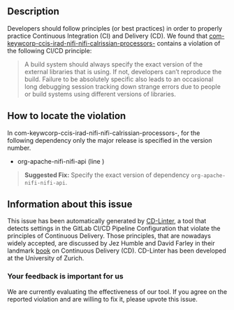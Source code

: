 
## Description
Developers should follow principles (or best practices) in order to properly practice Continuous Integration (CI) and Delivery (CD).
We found that [com-keywcorp-ccis-irad-nifi-nifi-calrissian-processors-](https://gitlab.com/ccis-irad/nifi-calrissian-processors/blob/master/.gitlab-ci.yml) contains a violation of the following CI/CD principle:

> A build system should always specify the exact version of the external libraries that is using.
If not, developers can’t reproduce the build. Failure to be absolutely specific also leads to an occasional long debugging session tracking down strange errors due to people or build systems using different versions of libraries.

## How to locate the violation

In com-keywcorp-ccis-irad-nifi-nifi-calrissian-processors-, for the following dependency only the major release is specified in the version number.

* org-apache-nifi-nifi-api (line )

> **Suggested Fix:** Specify the exact version of dependency `org-apache-nifi-nifi-api`.

## Information about this issue

This issue has been automatically generated by [CD-Linter](https://gitlab.com/Jancso/configuration-analytics), a tool that detects settings in the GitLab CI/CD Pipeline Configuration that violate the principles of Continuous Delivery. Those principles, that are nowadays widely accepted, are discussed by Jez Humble and David Farley in their landmark [book](https://www.oreilly.com/library/view/continuous-delivery-reliable/9780321670250/) on Continuous Delivery (CD). CD-Linter has been developed at the University of Zurich.

### Your feedback is important for us
We are currently evaluating the effectiveness of our tool. If you agree on the reported violation and are willing to fix it, please upvote this issue.